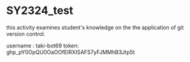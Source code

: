 # SY2324_test

this activity examines student's knowledge on the the application of git version control.

username : taki-bot69
token: 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

